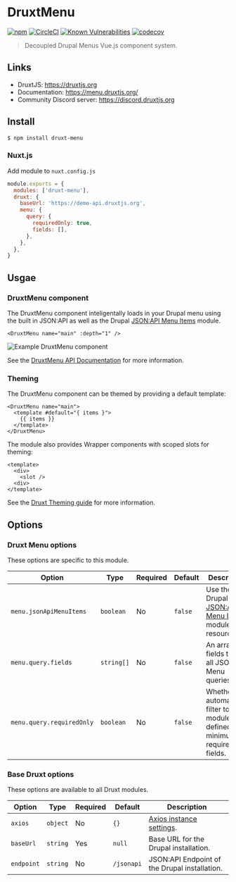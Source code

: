 # DruxtMenu

[![npm](https://badgen.net/npm/v/druxt-menu)](https://www.npmjs.com/package/druxt-menu)
[![CircleCI](https://circleci.com/gh/druxt/druxt-menu.svg?style=svg)](https://circleci.com/gh/druxt/druxt-menu)
[![Known Vulnerabilities](https://snyk.io/test/github/druxt/druxt-menu/badge.svg?targetFile=package.json)](https://snyk.io/test/github/druxt/druxt-menu?targetFile=package.json)
[![codecov](https://codecov.io/gh/druxt/druxt-menu/branch/develop/graph/badge.svg)](https://codecov.io/gh/druxt/druxt-menu)


> Decoupled Drupal Menus Vue.js component system.


## Links

- DruxtJS: https://druxtjs.org
- Documentation: https://menu.druxtjs.org/
- Community Discord server: https://discord.druxtjs.org


## Install

`$ npm install druxt-menu`


### Nuxt.js

Add module to `nuxt.config.js`

```js
module.exports = {
  modules: ['druxt-menu'],
  druxt: {
    baseUrl: 'https://demo-api.druxtjs.org',
    menu: {
      query: {
        requiredOnly: true,
        fields: [],
      },
    },
  },
}
```


## Usgae

### DruxtMenu component

The DruxtMenu component inteligentally loads in your Drupal menu using the built in JSON:API as well as the Drupal [JSON:API Menu Items](https://www.drupal.org/project/jsonapi_menu_items) module.

```vue
<DruxtMenu name="main" :depth="1" />
```

![Example DruxtMenu component](https://raw.githubusercontent.com/druxt/druxt-menu/HEAD/docs/images/druxt-menu.png)

See the [DruxtMenu API Documentation](https://menu.druxtjs.org/api/components/DruxtMenu.html) for more information.


### Theming

The DruxtMenu component can be themed by providing a default template:
```vue
<DruxtMenu name="main">
  <template #default="{ items }">
    {{ items }}
  </template>
</DruxtMenu>
```

The module also provides Wrapper components with scoped slots for theming:
```vue
<template>
  <div>
    <slot />
  <div>
</template>
```

See the [Druxt Theming guide](https://druxtjs.org/guide/theming.html) for more information.


## Options

### Druxt Menu options

These options are specific to this module.

| Option | Type | Required | Default | Description |
| --- | --- | --- | --- | --- |
| `menu.jsonApiMenuItems` | `boolean` | No | `false` | Use the Drupal [JSON:API Menu Items](https://www.drupal.org/project/jsonapi_menu_items) module resource. |
| `menu.query.fields` | `string[]` | No | `false` | An array of fields to filter all JSON:API Menu queries. |
| `menu.query.requiredOnly` | `boolean` | No | `false` | Whether to automatically filter to module defined minimum required fields. |


### Base Druxt options

These options are available to all Druxt modules.

| Option | Type | Required | Default | Description |
| --- | --- | --- | --- | --- |
| `axios` | `object` | No | `{}` | [Axios instance settings](https://github.com/axios/axios#axioscreateconfig). |
| `baseUrl` | `string` | Yes | `null` | Base URL for the Drupal installation. |
| `endpoint` | `string` | No | `/jsonapi` | JSON:API Endpoint of the Drupal installation. |
